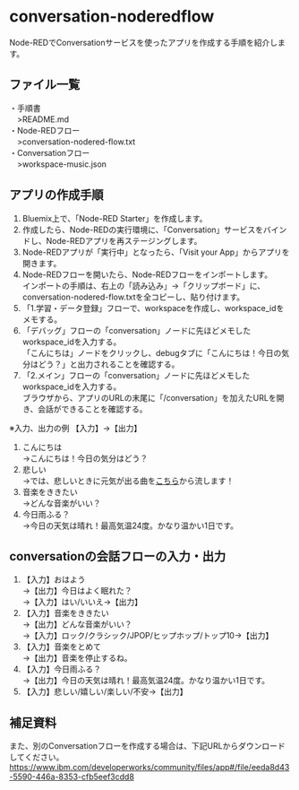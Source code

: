 # conversation-noderedflow

Node-REDでConversationサービスを使ったアプリを作成する手順を紹介します。

## ファイル一覧
・手順書  
　>README.md  
・Node-REDフロー  
　>conversation-nodered-flow.txt  
・Conversationフロー  
　>workspace-music.json


## アプリの作成手順
1. Bluemix上で、「Node-RED Starter」を作成します。
2. 作成したら、Node-REDの実行環境に、「Conversation」サービスをバインドし、Node-REDアプリを再ステージングします。
3. Node-REDアプリが「実行中」となったら、「Visit your App」からアプリを開きます。
4. Node-REDフローを開いたら、Node-REDフローをインポートします。  
インポートの手順は、右上の「読み込み」→「クリップボード」に、conversation-nodered-flow.txtを全コピーし、貼り付けます。
5. 「1.学習・データ登録」フローで、workspaceを作成し、workspace_idをメモする。
6. 「デバッグ」フローの「conversation」ノードに先ほどメモしたworkspace_idを入力する。  
「こんにちは」ノードをクリックし、debugタブに「こんにちは！今日の気分はどう？」と出力されることを確認する。
7. 「2.メイン」フローの「conversation」ノードに先ほどメモしたworkspace_idを入力する。  
ブラウザから、アプリのURLの末尾に「/conversation」を加えたURLを開き、会話ができることを確認する。  

※入力、出力の例
【入力】→【出力】
1. こんにちは  
  →こんにちは！今日の気分はどう？  
2. 悲しい  
  →では、悲しいときに元気が出る曲を<a href="https://www.youtube.com/watch?v=aaOpAo4UtAg" target="_blank">こちら</a>から流します！
3. 音楽をききたい  
  →どんな音楽がいい？
4. 今日雨ふる？  
  →今日の天気は晴れ！最高気温24度。かなり温かい1日です。


## conversationの会話フローの入力・出力
1. 【入力】おはよう  
  →【出力】今日はよく眠れた？  
      →【入力】はい/いいえ→【出力】  
2. 【入力】音楽をききたい  
  →【出力】どんな音楽がいい？  
      →【入力】ロック/クラシック/JPOP/ヒップホップ/トップ10→【出力】  
3. 【入力】音楽をとめて  
  →【出力】音楽を停止するね。  
4. 【入力】今日雨ふる？  
  →【出力】今日の天気は晴れ！最高気温24度。かなり温かい1日です。  
5. 【入力】悲しい/嬉しい/楽しい/不安→【出力】


## 補足資料
また、別のConversationフローを作成する場合は、下記URLからダウンロードしてください。  
https://www.ibm.com/developerworks/community/files/app#/file/eeda8d43-5590-446a-8353-cfb5eef3cdd8
